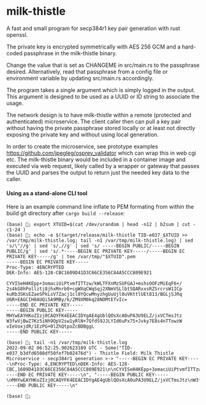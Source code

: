 # milk-thistle
A fast and small program for secp384r1 key pair generation with rust openssl.

The private key is encrypted symmetrically with AES 256 GCM and a hard-coded passphrase in the milk-thistle binary.

Change the value that is set as CHANGEME in src/main.rs to the passphrase desired. Alternatively, read that passphrase from a config file or environment variable by updating src/main.rs accordingly.

The program takes a single argument which is simply logged in the output. This argument is designed to be used as a UUID or ID string to associate the usage.

The network design is to have milk-thistle within a remote (protected and authenticated) microservice.
The client caller then can pull a key pair without having the private passphrase stored locally or at least not directly exposing the private key and without using local generation. 

In order to create the microservice, see prototype examples https://github.com/jpegleg/osprey_validator which can wrap this in web cgi etc. The milk-thistle binary would be included in a container image and executed via web request, likely called by a wrapper or gateway that passes the UUID and parses the output to return just the needed key data to the caller.

#### Using as a stand-alone CLI tool

Here is an example command line inflate to PEM formating from within the build git directory after `cargo build --release`:

```
(base) 🦀; export XTUID=$(cat /dev/urandom | head -n12 | b2sum | cut -c1-24 )
(base) 🦀; echo -e $(target/release/milk-thistle TID-e037_$XTUID >> /var/tmp/milk-thistle.log; tail -n1 /var/tmp/milk-thistle.log) | sed 's/\"//g' | sed 's/,//g' | sed 's/ -----BEGIN PUBLIC/-----BEGIN PUBLIC/g' | sed 's/.*-----BEGIN EC PRIVATE KEY-----/-----BEGIN EC PRIVATE KEY-----/g' | tee /var/tmp/"$XTUID".pem
-----BEGIN EC PRIVATE KEY-----
Proc-Type: 4ENCRYPTED
DEK-Info: AES-128-CBC1609D41D3C66CE356C84A5CCC809E921

CYVISeH4KEpp+3omaciUiPtvmfITTzw/kWLTFXnMzSUFGAJ+mshsOOFzMiEqF6+/
2s4kG8hPollztj8jhxMnrb0+cgWXqCWqSqj2XNmVSLlbtSQARxxsRZSrcrsW1ICp
kuRb3SKsEZaeSPkLsV7Zacj1cl8YQcwMnyzhgUuUjl0uVKttlUEt813/BGLjSJRq
U6R+EAGCIH0AUQi5A9MBy/k/ZM9XM0kq28NOMtEfvIc=
-----END EC PRIVATE KEY-----
-----BEGIN PUBLIC KEY-----
MHYwEAYHKoZIzj0CAQYFK4EEACIDYgAE4gUblQOsXcA0uPA3U9ELZ/jxVCTmsJtz
W3fwVjBwZ7Kz5iNh9OpV2sw1yRlN+7QfdS9JJLYId6uPx75+Jvky7E8s4nTTowzW
vIeVoxjdR/1EzPG+0lZhQtpoZcBDBggL
-----END PUBLIC KEY-----

(base) 🦀; tail -n1 /var/tmp/milk-thistle.log
2022-09-02 06:52:25.902623189 UTC - Some("TID-e037_b3dfd6508df50fef7b02476d") - Thistle Field: Milk Thistle Microservice - secp384r1 generation >-> "-----BEGIN EC PRIVATE KEY-----\nProc-Type: 4,ENCRYPTED\nDEK-Info: AES-128-CBC,1609D41D3C66CE356C84A5CCC809E921\n\nCYVISeH4KEpp+3omaciUiPtvmfITTzw/kWLTFXnMzSUFGAJ+mshsOOFzMiEqF6+/\n2s4kG8hPollztj8jhxMnrb0+cgWXqCWqSqj2XNmVSLlbtSQARxxsRZSrcrsW1ICp\nkuRb3SKsEZaeSPkLsV7Zacj1cl8YQcwMnyzhgUuUjl0uVKttlUEt813/BGLjSJRq\nU6R+EAGCIH0AUQi5A9MBy/k/ZM9XM0kq28NOMtEfvIc=\n-----END EC PRIVATE KEY-----\n", "-----BEGIN PUBLIC KEY-----\nMHYwEAYHKoZIzj0CAQYFK4EEACIDYgAE4gUblQOsXcA0uPA3U9ELZ/jxVCTmsJtz\nW3fwVjBwZ7Kz5iNh9OpV2sw1yRlN+7QfdS9JJLYId6uPx75+Jvky7E8s4nTTowzW\nvIeVoxjdR/1EzPG+0lZhQtpoZcBDBggL\n-----END PUBLIC KEY-----\n"

(base) 🦀;
```

